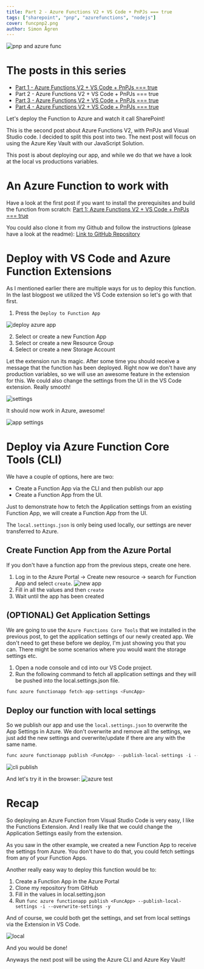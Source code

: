 ```yaml
---
title: Part 2 - Azure Functions V2 + VS Code + PnPJs === true 
tags: ["sharepoint", "pnp", "azurefunctions", "nodejs"]
cover: funcpnp2.png
author: Simon Ågren
---
```


![pnp and azure func](./funcpnp2.png)

# The posts in this series
- <a href="https://simonagren.github.io/azurefunction-v2-pnpjs/" target="_blank">Part 1 - Azure Functions V2 + VS Code + PnPJs === true</a>
- Part 2 - Azure Functions V2 + VS Code + PnPJs === true
- <a href="https://simonagren.github.io/part3-azurefunction/" target="_blank">Part 3 - Azure Functions V2 + VS Code + PnPJs === true</a>
- <a href="https://simonagren.github.io/part4-azurefunction/" target="_blank">Part 4 - Azure Functions V2 + VS Code + PnPJs === true</a>


Let's deploy the Function to Azure and watch it call SharePoint!

This is the second post about Azure Functions V2, with PnPJs and Visual Studio code. I decided to split this post into two. The next post will focus on using the Azure Key Vault with our JavaScript Solution. 

This post is about deploying our app, and while we do that we have a look at the local vs productions variables.


# An Azure Function to work with
Have a look at the first post if you want to install the prerequisites and build the function from scratch:
<a href="https://simonagren.github.io/azurefunction-v2-pnpjs/" target="_blank">Part 1: Azure Functions V2 + VS Code + PnPJs === true</a>

You could also clone it from my Github and follow the instructions (please have a look at the readme):
<a href="https://github.com/simonagren/azurefuncpnpjsgetlists" target="_blank">Link to GitHub Repository</a>

# Deploy with VS Code and Azure Function Extensions
As I mentioned earlier there are multiple ways for us to deploy this function. In the last blogpost we utilized the VS Code extension so let's go with that first.

1. Press the `Deploy to Function App`

![deploy azure app](./deploy.jpg)

2. Select or create a new Function App
3. Select or create a new Resource Group
4. Select or create a new Storage Account

Let the extension run its magic. After some time you should receive a message that the function has been deployed.
Right now we don't have any production variables, so we will use an awesome feature in the extension for this. We could also change the settings from the UI in the VS Code extension. Really smooth!

![settings](./settings.jpg)

It should now work in Azure, awesome!

![app settings](./appsettings.jpg)

# Deploy via Azure Function Core Tools (CLI)
We have a couple of options, here are two:
- Create a Function App via the CLI and then publish our app
- Create a Function App from the UI.

Just to demonstrate how to fetch the Application settings from an existing Function App, we will create a Function App from the UI.

The `local.settings.json` is only being used locally, our settings are never transferred to Azure.

## Create Function App from the Azure Portal
If you don't have a function app from the previous steps, create one here.

1. Log in to the Azure Portal -> Create new resource -> search for Function App and select `create`.
![new app](./newapp.jpg)
2. Fill in all the values and then `create`
3. Wait until the app has been created

## (OPTIONAL) Get Application Settings
We are going to use the `Azure Functions Core Tools` that we installed in the previous post, to get the application settings of our newly created app.
We don't need to get these before we deploy, I'm just showing you that you can. There might be some scenarios where you would want the storage settings etc.

1. Open a node console and cd into our VS Code project.
2. Run the following command to fetch all application settings and they will be pushed into the local.settings.json file. 
```javascript
func azure functionapp fetch-app-settings <FuncApp>
```

## Deploy our function with local settings
So we publish our app and use the `local.settings.json` to overwrite the App Settings in Azure. We don't overwrite and remove all the settings, we just add the new settings and overwrite/update if there are any with the same name.  
```javascript
func azure functionapp publish <FuncApp> --publish-local-settings -i --overwrite-settings -y
```
![cli publish](./clideploy.jpg)

And let's try it in the browser:
![azure test](./azuretest.jpg)



# Recap
So deploying an Azure Function from Visual Studio Code is very easy, I like the Functions Extension. And I really like that we could change the Application Settings easily from the extension.

As you saw in the other example, we created a new Function App to receive the settings from Azure. You don't have to do that, you could fetch settings from any of your Function Apps.

Another really easy way to deploy this function would be to:
1. Create a Function App in the Azure Portal
2. Clone my repository from GitHub
3. Fill in the values in local.setting.json
4. Run `func azure functionapp publish <FuncApp> --publish-local-settings -i --overwrite-settings -y`

And of course, we could both get the settings, and set from local settings via the Extension in VS Code.

![local](./local.jpg)


And you would be done!


Anyways the next post will be using the Azure CLI and Azure Key Vault!
